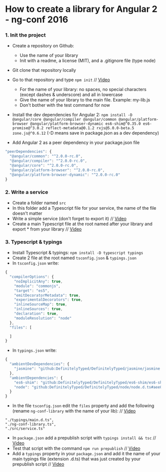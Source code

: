 # How to create a library for Angular 2 - ng-conf 2016

### 1. Init the project
- Create a repository on Github:
	- Use the name of your library
	- Init with a readme, a license (MIT), and a .gitignore file (type node)

- Git clone that repository locally
- Go to that repository and type `npm init` // [Video](https://youtu.be/LHKrJGW_QX0)
	- For the name of your library: no spaces, no special characters (except dashes & underscore) and all in lowercase
	- Give the name of your library to the main file. Example: my-lib.js
	- Don't bother with the test command for now

- Install the dev dependencies for Angular 2: `npm install -D @angular/core @angular/compiler @angular/common @angular/platform-browser @angular/platform-browser-dynamic es6-shim@^0.35.0 es6-promise@^3.0.2 reflect-metadata@0.1.2 rxjs@5.0.0-beta.5 zone.js@^0.6.12` (-D means save in package.json as a dev dependency)
- Add Angular 2 as a peer dependency in your package.json file
```js
"peerDependencies": {
  "@angular/common": "^2.0.0-rc.0",
  "@angular/compiler": "^2.0.0-rc.0",
  "@angular/core": "^2.0.0-rc.0",
  "@angular/platform-browser": "^2.0.0-rc.0",
  "@angular/platform-browser-dynamic": "^2.0.0-rc.0"
}
```

### 2. Write a service
- Create a folder named `src`
- In this folder add a Typescript file for your service, the name of the file doesn't matter
- Write a simple service (don't forget to export it) // [Video](https://youtu.be/3miw5X6pUDA)
- Create a main Typescript file at the root named after your library and export * from your library // [Video](https://youtu.be/H_kZ7vLowBw)

### 3. Typescript & typings
- Install Typescript & typings: `npm install -D typescript typings`
- Create 2 file at the root named `tsconfig.json` & `typings.json`
- In `tsconfig.json` write:
```js
{
  "compilerOptions": {
    "noImplicitAny": true,
    "module": "commonjs",
    "target": "es5",
    "emitDecoratorMetadata": true,
    "experimentalDecorators": true,
    "inlineSourceMap": true,
    "inlineSources": true,
    "declaration": true,
    "moduleResolution": "node"
  },
  "files": [

  ]
}
```
- In `typings.json` write:
```js
{
  "ambientDevDependencies": {
    "jasmine": "github:DefinitelyTyped/DefinitelyTyped/jasmine/jasmine.d.ts#dd638012d63e069f2c99d06ef4dcc9616a943ee4"
  },
  "ambientDependencies": {
    "es6-shim": "github:DefinitelyTyped/DefinitelyTyped/es6-shim/es6-shim.d.ts#6697d6f7dadbf5773cb40ecda35a76027e0783b2",
    "node": "github:DefinitelyTyped/DefinitelyTyped/node/node.d.ts#aee0039a2d6686ec78352125010ebb38a7a7d743"
  }
}
```
- In the file `tsconfig.json` edit the `files` property and add the following (rename `ng-conf-library` with the name of your lib): // [Video](https://youtu.be/dv7ml7LXuqM)
```
"./typings/main.d.ts",
"./ng-conf-library.ts",
"./src/service.ts"
```
- In `package.json` add a prepublish script with `typings install && tsc` // [Video](https://youtu.be/dv7ml7LXuqM)
- Test that script with the command `npm run prepublish` // [Video](https://youtu.be/dv7ml7LXuqM)
- Add a `typings` property in your `package.json` and add it the name of your main typings file (extension .d.ts) that was just created by your prepublish script // [Video](https://youtu.be/dv7ml7LXuqM)